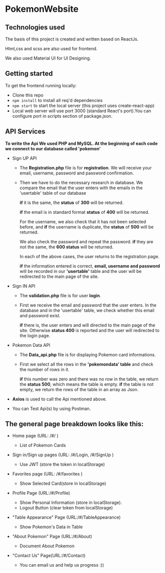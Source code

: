 # PokemonWebsite
## Technologies used

The basis of this project is created and written based on ReactJs.

Html,css and scss are also used for frontend.

We also used Material UI for UI Designing. 

## Getting started
To get the frontend running locally:
- Clone this repo
- `npm install` to install all req'd dependencies
- `npm start` to start the local server (this project uses create-react-app)
- Local web server will use port 3000  (standard React's port).You can configure port in scripts section of package.json.	

## API Services

**To write the Api We used PHP and MySQL. At the beginning of each code we connect to our database called 'pokemon'**
- Sign UP API
    - The **Registration.php** file is for **registration**. We will receive your email, username, password and password confirmation.
    - Then we have to do the necessary research in database. We compare the email that the user enters with the emails in the 'usertable' table of our database
    
      **if** it is the same, the **status** of **300** will be returned. 
      
      **if** the email is in standard format **status** of **400** will be returned.
      
      For the username, we also check that it has not been selected before, and **if** the username is duplicate, the **status** of **500** will be returned.
      
      We also check the password and repeat the password. **if** they are not the same, the **600 status** will be returned.
      
      In each of the above cases, the user returns to the registration page.
      
      **if** the information entered is correct, **email, username and password** will be recorded in our **'usertable'** table and the user will be redirected to the main page of         the site.
      
- Sign IN API
    - The **validation.php** file is for user **login**.
    
    - First we receive the email and password that the user enters. In the database and in the 'usertable' table, we check whether this email and password exist.
    
      **if** there is, the user enters and will directed to the main page of the site. Otherwise **status 400** is reported and the user will redirected to the login page.
      
      
- Pokemon Data API
    - The **Data_api.php** file is for displaying Pokemon card informations.
    
    - First we select all the rows in the **'pokemondata' table** and check the number of rows in it.
    
       **if** this number was zero and there was no row in the table, we return the **status 500**, which means the table is empty. **if** the table is not empty, we return the rows of the table in an array as Json.
       
- **Axios** is used to call the Api mentioned above.
- You can Test Api(s) by using Postman.
    

## The general page breakdown looks like this:
- Home page (URL: /#/ )
    - List of Pokemon Cards
    
- Sign in/Sign up pages (URL: /#/Login, /#/SignUp ) 
    - Use JWT (store the token in localStorage)
    
- Favorites page (URL: /#/favorites )
    - Show Selected Card(store in localStorage)

- Profile Page (URL:/#/Profile)
    - Show Personal Information (store in localStorage).
    - Logout Button (clear token from localStorage)

- "Table Appearance" Page (URL:/#/TableAppearance)
    - Show Pokemon's Data in Table 
    
 - "About Pokemon" Page (URL:/#/About)
    - Document About Pokemon
    
- "Contact Us" Page(URL:/#/Contact)
    - You can email us and help us progress :))
    

    

    

